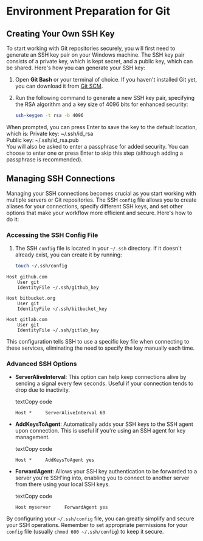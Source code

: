 # Environment Preparation for Git

## Creating Your Own SSH Key

To start working with Git repositories securely, you will first need to generate an SSH key pair on your Windows machine. The SSH key pair consists of a private key, which is kept secret, and a public key, which can be shared. Here's how you can generate your SSH key:

1. Open **Git Bash** or your terminal of choice. If you haven't installed Git yet, you can download it from [Git SCM](https://git-scm.com/download/win).

2. Run the following command to generate a new SSH key pair, specifying the RSA algorithm and a key size of 4096 bits for enhanced security:
   
   ```bash
   ssh-keygen -t rsa -b 4096
   ```

When prompted, you can press Enter to save the key to the default location, which is: 
Private key: ~/.ssh/id_rsa  
Public key: ~/.ssh/id_rsa.pub  
You will also be asked to enter a passphrase for added security. You can choose to enter one or press Enter to skip this step (although adding a passphrase is recommended).

## Managing SSH Connections

Managing your SSH connections becomes crucial as you start working with multiple servers or Git repositories. The SSH `config` file allows you to create aliases for your connections, specify different SSH keys, and set other options that make your workflow more efficient and secure. Here's how to do it:

### Accessing the SSH Config File

1. The SSH `config` file is located in your `~/.ssh` directory. If it doesn't already exist, you can create it by running:
   
   ```bash
   touch ~/.ssh/config
   ```

```textile
Host github.com
    User git
    IdentityFile ~/.ssh/github_key

Host bitbucket.org
    User git
    IdentityFile ~/.ssh/bitbucket_key

Host gitlab.com
    User git
    IdentityFile ~/.ssh/gitlab_key

```

This configuration tells SSH to use a specific key file when connecting to these services, eliminating the need to specify the key manually each time.

### Advanced SSH Options

- **ServerAliveInterval**: This option can help keep connections alive by sending a signal every few seconds. Useful if your connection tends to drop due to inactivity.
  
  textCopy code
  
  `Host *     ServerAliveInterval 60`

- **AddKeysToAgent**: Automatically adds your SSH keys to the SSH agent upon connection. This is useful if you're using an SSH agent for key management.
  
  textCopy code
  
  `Host *     AddKeysToAgent yes`

- **ForwardAgent**: Allows your SSH key authentication to be forwarded to a server you're SSH'ing into, enabling you to connect to another server from there using your local SSH keys.
  
  textCopy code
  
  `Host myserver     ForwardAgent yes`

By configuring your `~/.ssh/config` file, you can greatly simplify and secure your SSH operations. Remember to set appropriate permissions for your `config` file (usually `chmod 600 ~/.ssh/config`) to keep it secure.
